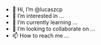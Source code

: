 - 👋 Hi, I’m @lucaszcp
- 👀 I’m interested in ...
- 🌱 I’m currently learning ...
- 💞️ I’m looking to collaborate on ...
- 📫 How to reach me ...

<!---
lucaszcp/lucaszcp is a ✨ special ✨ repository because its `README.md` (this file) appears on your GitHub profile.
You can click the Preview link to take a look at your changes.
--->
